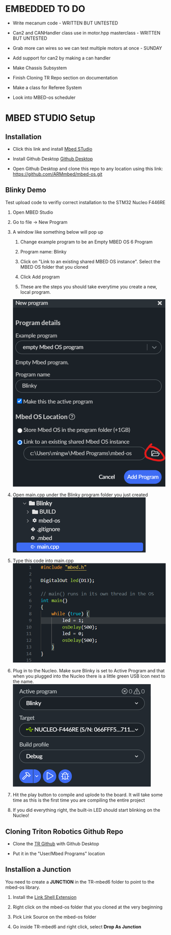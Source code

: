# EMBEDDED TO DO

- Write mecanum code - WRITTEN BUT UNTESTED

- Can2 and CANHandler class use in motor.hpp masterclass - WRITTEN BUT UNTESTED

- Grab more can wires so we can test multiple motors at once - SUNDAY 

- Add support for can2 by making a can handler

- Make Chassis Subsystem

- Finish Cloning TR Repo section on documentation

- Make a class for Referee System 

- Look into MBED-os scheduler

# MBED STUDIO Setup

## Installation

- Click this link and install [Mbed STudio](https://os.mbed.com/studio/)

- Install Github Desktop [Github Desktop](https://desktop.github.com/)

- Open Github Desktop and clone this repo to any location using this link: https://github.com/ARMmbed/mbed-os.git

## Blinky Demo

Test upload code to verifiy correct installation to the STM32 Nucleo F446RE

1) Open MBED Studio

2) Go to file -> New Program

3) A window like something below will pop up
   
   1) Change example program to be an Empty MBED OS 6 Program   
   
   2) Program name: Blinky
   
   3) Click on "Link to an existing shared MBED OS instance". Select the MBED OS folder that you cloned 
   
   4) Click Add program
   
   5) These are the steps you should take everytime you create a new, local program.
   
   ![](assets/2022-04-09-16-37-36-image.png)

4) Open main.cpp under the Blinky program folder you just created![](assets/2022-04-09-16-42-55-image.png)

5) Type this code into main.cpp![](assets/2022-04-09-16-43-56-image.png)

6) Plug in to the Nucleo. Make sure Blinky is set to Active Program and that when you plugged into the Nucleo there is a little green USB Icon next to the name.![](assets/2022-04-09-16-46-26-image.png)

7) Hit the play button to compile and uplode to the board. It will take some time as this is the first time you are compiling the entire project

8) If you did everything right, the built-in LED should start blinking on the Nucleo!

## Cloning Triton Robotics Github Repo

- Clone the [TR Github](https://github.com/Triton-Robotics/TR-mbed6) with Github Desktop

- Put it in the "User/Mbed Programs" location



## Installion a Junction

You need to create a **JUNCTION** in the TR-mbed6 folder to point to the mbed-os library.

1) Install the [Link Shell Extension](https://download.cnet.com/Link-Shell-Extension-64-bit/3000-2248_4-75213087.html)

2) Right click on the mbed-os folder that you cloned at the very beginning

3) Pick Link Source on the mbed-os folder 

4) Go inside TR-mbed6 and right click, select **Drop As Junction** 